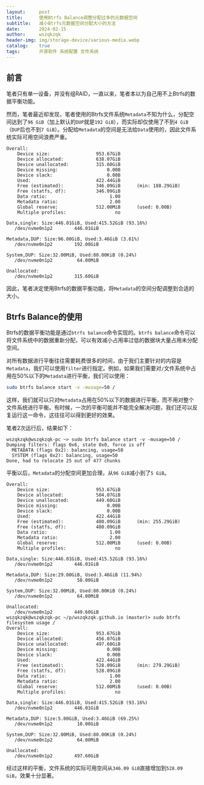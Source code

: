 ```yaml
---
layout:     post
title:      使用Btrfs Balance调整分配过多的元数据空间
subtitle:   减小Btrfs元数据空间分配大小的方法
date:       2024-02-15
author:     wszqkzqk
header-img: img/storage-device/various-media.webp
catalog:    true
tags:       开源软件 系统配置 文件系统
---
```


## 前言

笔者只有单一设备，并没有组RAID，一直以来，笔者本以为自己用不上Btrfs的数据平衡功能。

然而，笔者最近却发现，笔者使用的Btrfs文件系统`Metadata`不知为什么，分配空间达到了`96 GiB`（加上默认的`DUP`就是`192 GiB`），而实际却仅使用了不到`4 GiB`（`DUP`后也不到`7 GiB`）。分配给`Metadata`的空间是无法给`Data`使用的，因此文件系统实际可用空间浪费严重。

```log
Overall:
    Device size:                 953.67GiB
    Device allocated:            638.07GiB
    Device unallocated:          315.60GiB
    Device missing:                  0.00B
    Device slack:                    0.00B
    Used:                        422.44GiB
    Free (estimated):            346.09GiB      (min: 188.29GiB)
    Free (statfs, df):           346.09GiB
    Data ratio:                       1.00
    Metadata ratio:                   2.00
    Global reserve:              512.00MiB      (used: 0.00B)
    Multiple profiles:                  no

Data,single: Size:446.01GiB, Used:415.52GiB (93.16%)
   /dev/nvme0n1p2        446.01GiB

Metadata,DUP: Size:96.00GiB, Used:3.46GiB (3.61%)
   /dev/nvme0n1p2        192.00GiB

System,DUP: Size:32.00MiB, Used:80.00KiB (0.24%)
   /dev/nvme0n1p2         64.00MiB

Unallocated:
   /dev/nvme0n1p2        315.60GiB
```

因此，笔者决定使用Btrfs的数据平衡功能，将`Metadata`的空间分配调整到合适的大小。

## Btrfs Balance的使用

Btrfs的数据平衡功能是通过`btrfs balance`命令实现的。`btrfs balance`命令可以将文件系统中的数据重新分配，可以有效减小占用率过低的数据块大量占用未分配空间。

对所有数据进行平衡往往需要耗费很多的时间，由于我们主要针对的内容是`Metadata`，我们可以使用`filter`进行指定。例如，如果我们需要对`/`文件系统中占用在50%以下的`Metadata`进行平衡，我们可以使用：

```bash
sudo btrfs balance start -v -musage=50 /
```

这样，我们就可以只对`Metadata`占用在50%以下的数据进行平衡，而不用对整个文件系统进行平衡。有时候，一次的平衡可能并不能完全解决问题，我们还可以反复运行这一命令，这往往可以得到更好的效果。

笔者2次运行后，结果如下：

```log
wszqkzqk@wszqkzqk-pc ~> sudo btrfs balance start -v -musage=50 /
Dumping filters: flags 0x6, state 0x0, force is off
  METADATA (flags 0x2): balancing, usage=50
  SYSTEM (flags 0x2): balancing, usage=50
Done, had to relocate 25 out of 477 chunks
```

平衡以后，`Metadata`的分配空间更加合理，从`96 GiB`减小到了`5 GiB`。

```log
Overall:
    Device size:                 953.67GiB
    Device allocated:            504.07GiB
    Device unallocated:          449.60GiB
    Device missing:                  0.00B
    Device slack:                    0.00B
    Used:                        422.44GiB
    Free (estimated):            480.09GiB      (min: 255.29GiB)
    Free (statfs, df):           480.09GiB
    Data ratio:                       1.00
    Metadata ratio:                   2.00
    Global reserve:              512.00MiB      (used: 0.00B)
    Multiple profiles:                  no

Data,single: Size:446.01GiB, Used:415.52GiB (93.16%)
   /dev/nvme0n1p2        446.01GiB

Metadata,DUP: Size:29.00GiB, Used:3.46GiB (11.94%)
   /dev/nvme0n1p2         58.00GiB

System,DUP: Size:32.00MiB, Used:80.00KiB (0.24%)
   /dev/nvme0n1p2         64.00MiB

Unallocated:
   /dev/nvme0n1p2        449.60GiB
wszqkzqk@wszqkzqk-pc ~/p/wszqkzqk.github.io (master)> sudo btrfs filesystem usage /
Overall:
    Device size:                 953.67GiB
    Device allocated:            456.07GiB
    Device unallocated:          497.60GiB
    Device missing:                  0.00B
    Device slack:                    0.00B
    Used:                        422.44GiB
    Free (estimated):            528.09GiB      (min: 279.29GiB)
    Free (statfs, df):           528.09GiB
    Data ratio:                       1.00
    Metadata ratio:                   2.00
    Global reserve:              512.00MiB      (used: 0.00B)
    Multiple profiles:                  no

Data,single: Size:446.01GiB, Used:415.52GiB (93.16%)
   /dev/nvme0n1p2        446.01GiB

Metadata,DUP: Size:5.00GiB, Used:3.46GiB (69.25%)
   /dev/nvme0n1p2         10.00GiB

System,DUP: Size:32.00MiB, Used:80.00KiB (0.24%)
   /dev/nvme0n1p2         64.00MiB

Unallocated:
   /dev/nvme0n1p2        497.60GiB
```

经过这样的平衡，文件系统的实际可用空间从`346.09 GiB`直接增加到`528.09 GiB`，效果十分显著。
